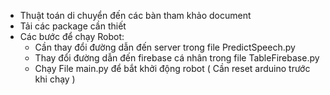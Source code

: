 - Thuật toán di chuyển đến các bàn tham khảo document
- Tải các package cần thiết 
- Các bước để chạy Robot:
  + Cần thay đổi đường dẫn đến server trong file PredictSpeech.py
  + Thay đổi đường dẫn đến firebase cá nhân trong file TableFirebase.py
  + Chạy File main.py để bắt khởi động robot ( Cần reset arduino trước khi chạy )

